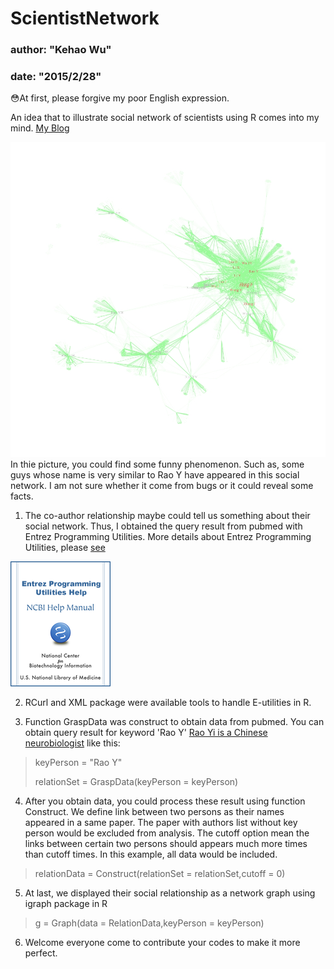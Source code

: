 # ScientistNetwork
### author: "Kehao Wu"
### date: "2015/2/28"

:flushed:At first, please forgive my poor English expression.

An idea that to illustrate social network of scientists using R  comes into my mind.  [My Blog](http://blog.sina.com.cn/s/blog_403aa80a0102vt0j.html)

![alt text](ScientistNetwork.jpeg "ScientistNetwork")
In thie picture, you could find some funny phenomenon. Such as, some guys whose name is very similar to Rao Y have appeared in this social network. I am not sure whether it come from bugs or it could reveal some facts.

1. The co-author relationship maybe could tell us something about their social network. Thus, I obtained the query result from pubmed with Entrez Programming Utilities. More details about Entrez Programming Utilities, please [see](http://www.ncbi.nlm.nih.gov/books/NBK25501/)

![alt text](th-helpeutils-lrg.png "E-utilities")

2. RCurl and XML package were available tools to handle E-utilities in R.

3. Function GraspData was construct to obtain data from pubmed. You can obtain query result for keyword 'Rao Y' [Rao Yi is a Chinese neurobiologist](http://en.wikipedia.org/wiki/Rao_Yi) like this:

> keyPerson = "Rao Y"
>
> relationSet = GraspData(keyPerson = keyPerson)


4. After you obtain data, you could process these result using function Construct. We define link between two persons as their names appeared in a same paper. The paper with authors list without key person would be excluded from analysis. The cutoff option mean the links between certain two persons should appears much more times than cutoff times. In this example, all data would be included.

> relationData = Construct(relationSet = relationSet,cutoff = 0)

5. At last, we displayed their social relationship as a network graph using igraph package in R

> g = Graph(data = RelationData,keyPerson = keyPerson)

6. Welcome everyone come to contribute your codes to make it more perfect.